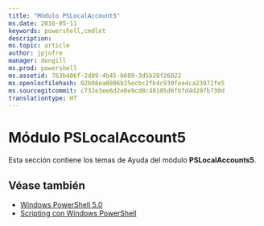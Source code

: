 ```yaml
---
title: "Módulo PSLocalAccount5"
ms.date: 2016-05-11
keywords: powershell,cmdlet
description: 
ms.topic: article
author: jpjofre
manager: dongill
ms.prod: powershell
ms.assetid: 763b406f-2d89-4b45-b689-3d5b28f26022
ms.openlocfilehash: 02b08ea0806b15ecbc2fb4c930fee4ca23972fe5
ms.sourcegitcommit: c732e3ee6d2e0e9cd8c40105d6fbfd4d207b730d
translationtype: HT
---
```

# <a name="pslocalaccount5-module"></a>Módulo PSLocalAccount5
Esta sección contiene los temas de Ayuda del módulo **PSLocalAccounts5**.

## <a name="see-also"></a>Véase también
- [Windows PowerShell 5.0](Windows-PowerShell-5.0.md)
- [Scripting con Windows PowerShell](../../getting-started/fundamental/Scripting-with-Windows-PowerShell.md)

